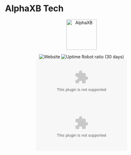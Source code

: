 # AlphaXB Tech
 <div align='center'>
<a href="https://alphaxb.com"> <img alt="AlphaXB" src="https://alphaxb.com/images/AlphaXB.svg" width="100" height="100" /></a>
   
<br>

![Website](https://img.shields.io/website?url=https%3A%2F%2Falphaxb.com&link=https%3A%2F%2Falphaxb.com)
![Uptime Robot ratio (30 days)](https://img.shields.io/uptimerobot/ratio/m795572683-30e95e8bef43b79bcda4afb1?link=https%3A%2F%2Falphaxb.com)
![Chromium HSTS preload](https://img.shields.io/hsts/preload/alphaxb.com)
![Mozilla HTTP Observatory Grade](https://img.shields.io/mozilla-observatory/grade-score/alphaxb.com?publish&link=https%3A%2F%2Falphaxb.com)

</div>
